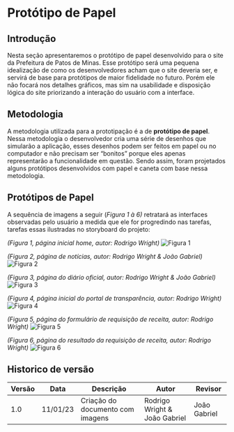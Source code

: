 # Protótipo de Papel

## Introdução

Nesta seção apresentaremos o protótipo de papel desenvolvido para o site da Prefeitura de Patos de Minas. Esse protótipo será uma pequena idealização de como os desenvolvedores acham que o site deveria ser, e servirá de base para protótipos de maior fidelidade no futuro. Porém ele não focará nos detalhes gráficos, mas sim na usabilidade e disposição lógica do site priorizando a interação do usuário com a interface.

## Metodologia

A metodologia utilizada para a prototipação é a de **protótipo de papel**. Nessa metodologia o desenvolvedor cria uma série de desenhos que simularão a aplicação, esses desenhos podem ser feitos em papel ou no computador e não precisam ser “bonitos” porque eles apenas representarão a funcionalidade em questão. Sendo assim, foram projetados alguns protótipos desenvolvidos com papel e caneta com base nessa metodologia.

## Protótipos de Papel

A sequência de imagens a seguir (_Figura 1 à 6)_ retratará as interfaces observadas pelo usuário a medida que ele for progredindo nas tarefas, tarefas essas ilustradas no storyboard do projeto:

_(Figura 1, página inicial home, autor: Rodrigo Wright)_
![Figura 1](../../assets/paginaInicial.jpeg)

_(Figura 2, página de notícias, autor: Rodrigo Wright & João Gabriel)_
![Figura 2](../assets/noticias.jpeg)

_(Figura 3, página do diário oficial, autor: Rodrigo Wright & João Gabriel)_
![Figura 3](../../assets/diarioOficial.jpeg)

_(Figura 4, página inicial do portal de transparência, autor: Rodrigo Wright)_
![Figura 4](../../assets/paginaInicialPortalDeTransparencia.jpeg)

_(Figura 5, página do formulário de requisição de receita, autor: Rodrigo Wright)_
![Figura 5](../../assets/formularioReceita.jpeg)

_(Figura 6, página do resultado da requisição de receita, autor: Rodrigo Wright)_
![Figura 6](../../assets/resultadoReceita.jpeg)

## Historico de versão

| Versão | Data     | Descrição                        | Autor                         | Revisor      |
| ------ | -------- | -------------------------------- | ----------------------------- | ------------ |
| 1.0    | 11/01/23 | Criação do documento com imagens | Rodrigo Wright & João Gabriel | João Gabriel |

